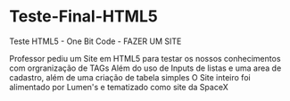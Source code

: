 # Teste-Final-HTML5
Teste HTML5 - One Bit Code - FAZER UM SITE

Professor pediu um Site em HTML5 para testar os nossos conhecimentos com orgranização de TAGs
Além do uso de Inputs de listas e uma area de cadastro, além de uma criação de tabela simples
O Site inteiro foi alimentado por Lumen's e tematizado como site da SpaceX
